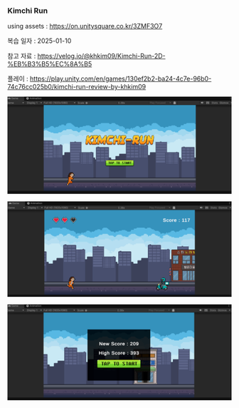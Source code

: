 ### Kimchi Run

using assets : https://on.unitysquare.co.kr/3ZMF3O7

복습 일자 : 2025-01-10

참고 자료 : https://velog.io/@khkim09/Kimchi-Run-2D-%EB%B3%B5%EC%8A%B5

플레이 : https://play.unity.com/en/games/130ef2b2-ba24-4c7e-96b0-74c76cc025b0/kimchi-run-review-by-khkim09

![alt text](image-2.png)

![alt text](image.png)

![alt text](image-1.png)